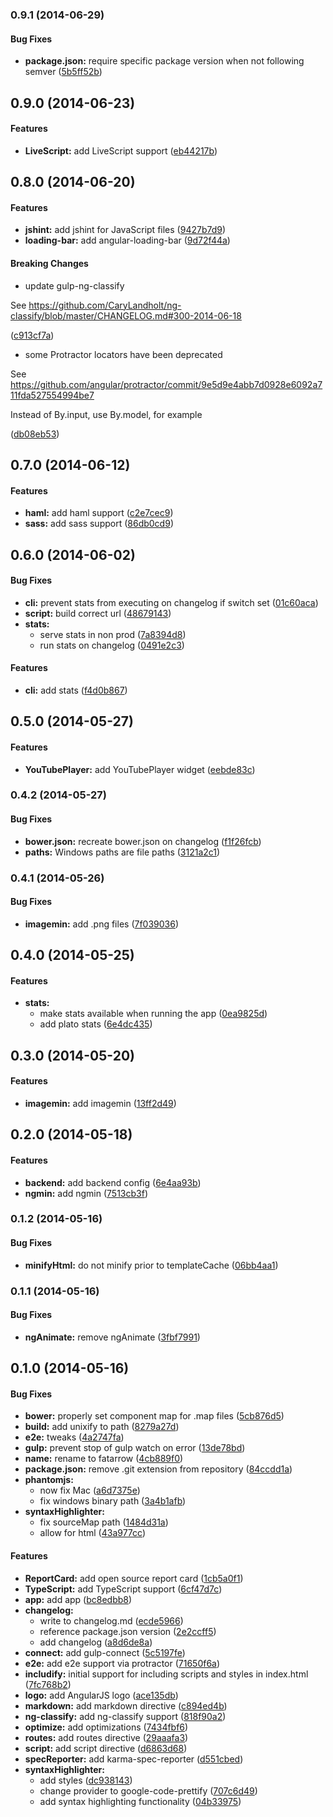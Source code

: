 ### 0.9.1 (2014-06-29)


#### Bug Fixes

* **package.json:** require specific package version when not following semver ([5b5ff52b](https://github.com/CaryLandholt/fatarrow/commit/5b5ff52b9d99f1629f86ccf3b0bb44eddfaee77b))


## 0.9.0 (2014-06-23)


#### Features

* **LiveScript:** add LiveScript support ([eb44217b](https://github.com/CaryLandholt/fatarrow/commit/eb44217b0a5e26ae2e246652d0770db0d7428633))


## 0.8.0 (2014-06-20)


#### Features

* **jshint:** add jshint for JavaScript files ([9427b7d9](https://github.com/CaryLandholt/fatarrow/commit/9427b7d9a3da3d4167266da6a4fc04cefe64db1b))
* **loading-bar:** add angular-loading-bar ([9d72f44a](https://github.com/CaryLandholt/fatarrow/commit/9d72f44ae094a63dbfa1cf8a7b03e632233c02be))


#### Breaking Changes

* update gulp-ng-classify

See https://github.com/CaryLandholt/ng-classify/blob/master/CHANGELOG.md#300-2014-06-18

 ([c913cf7a](https://github.com/CaryLandholt/fatarrow/commit/c913cf7a2f1ebcd6a8e2706d4dfdd3aea2027f40))
* some Protractor locators have been deprecated

See https://github.com/angular/protractor/commit/9e5d9e4abb7d0928e6092a711fda527554994be7

Instead of By.input, use By.model, for example

 ([db08eb53](https://github.com/CaryLandholt/fatarrow/commit/db08eb53b87982049237fac8d48f9bfbf201c033))


## 0.7.0 (2014-06-12)


#### Features

* **haml:** add haml support ([c2e7cec9](https://github.com/CaryLandholt/fatarrow/commit/c2e7cec99da19b1d6b6ba92274670aec0cb6a60d))
* **sass:** add sass support ([86db0cd9](https://github.com/CaryLandholt/fatarrow/commit/86db0cd911baec1ab3f0de7883bd396f6abccefb))


## 0.6.0 (2014-06-02)


#### Bug Fixes

* **cli:** prevent stats from executing on changelog if switch set ([01c60aca](https://github.com/CaryLandholt/fatarrow/commit/01c60aca7cb33dbacf3277258313f77cc846e1fa))
* **script:** build correct url ([48679143](https://github.com/CaryLandholt/fatarrow/commit/48679143e799767848d1810ced293f0bff4ac2dc))
* **stats:**
  * serve stats in non prod ([7a8394d8](https://github.com/CaryLandholt/fatarrow/commit/7a8394d88f358ff299034b0975b2d7f935cddfaa))
  * run stats on changelog ([0491e2c3](https://github.com/CaryLandholt/fatarrow/commit/0491e2c3648d9558ec60c9df98f2255e74dc3076))


#### Features

* **cli:** add stats ([f4d0b867](https://github.com/CaryLandholt/fatarrow/commit/f4d0b8678bf619b534f59c858ec82af97f18fbff))


<a name="0.5.0"></a>
## 0.5.0  (2014-05-27)


#### Features

* **YouTubePlayer:** add YouTubePlayer widget ([eebde83c](https://github.com/CaryLandholt/fatarrow/commit/eebde83c0ca407de0ff6519e0fa4a2f4dbd76007))


<a name="0.4.2"></a>
### 0.4.2  (2014-05-27)


#### Bug Fixes

* **bower.json:** recreate bower.json on changelog ([f1f26fcb](https://github.com/CaryLandholt/fatarrow/commit/f1f26fcb91d64127a721e21031ac8af4ca428aa2))
* **paths:** Windows paths are file paths ([3121a2c1](https://github.com/CaryLandholt/fatarrow/commit/3121a2c1b44fe5eac61bad949c2763e888de0929))


<a name="0.4.1"></a>
### 0.4.1  (2014-05-26)


#### Bug Fixes

* **imagemin:** add .png files ([7f039036](https://github.com/CaryLandholt/fatarrow/commit/7f0390361d5ee4da0818c7248a21d653b20efec5))


<a name="0.4.0"></a>
## 0.4.0  (2014-05-25)


#### Features

* **stats:**
  * make stats available when running the app ([0ea9825d](https://github.com/CaryLandholt/fatarrow/commit/0ea9825dbb3894259c3adb14e63bef1d912c5cc3))
  * add plato stats ([6e4dc435](https://github.com/CaryLandholt/fatarrow/commit/6e4dc43585d4344a57f679f6cd9e71c39ad16fbb))


<a name="0.3.0"></a>
## 0.3.0  (2014-05-20)


#### Features

* **imagemin:** add imagemin ([13ff2d49](https://github.com/CaryLandholt/fatarrow/commit/13ff2d4952e41622add01d842fe8f25b1e9e35de))


<a name="0.2.0"></a>
## 0.2.0  (2014-05-18)


#### Features

* **backend:** add backend config ([6e4aa93b](https://github.com/CaryLandholt/fatarrow/commit/6e4aa93b904b645f8c3aa35b296382c143eb9b3b))
* **ngmin:** add ngmin ([7513cb3f](https://github.com/CaryLandholt/fatarrow/commit/7513cb3f40dbaa2224a54cd38cd72908ce7e7552))


<a name="0.1.2"></a>
### 0.1.2  (2014-05-16)


#### Bug Fixes

* **minifyHtml:** do not minify prior to templateCache ([06bb4aa1](https://github.com/CaryLandholt/fatarrow/commit/06bb4aa1662d99a525842a467e5ec5537984205c))


<a name="0.1.1"></a>
### 0.1.1  (2014-05-16)


#### Bug Fixes

* **ngAnimate:** remove ngAnimate ([3fbf7991](https://github.com/CaryLandholt/fatarrow/commit/3fbf79917ab0f7012003e67e8e6dd56d67e54ab1))


<a name="0.1.0"></a>
## 0.1.0  (2014-05-16)


#### Bug Fixes

* **bower:** properly set component map for .map files ([5cb876d5](https://github.com/CaryLandholt/fatarrow/commit/5cb876d577c89a5c8a8052d53e206f5bfbfd56be))
* **build:** add unixify to path ([8279a27d](https://github.com/CaryLandholt/fatarrow/commit/8279a27db3d1be6fbe0c17e9a2724d84145f48dc))
* **e2e:** tweaks ([4a2747fa](https://github.com/CaryLandholt/fatarrow/commit/4a2747fa827b6720522cc713b0882b94947cc8d9))
* **gulp:** prevent stop of gulp watch on error ([13de78bd](https://github.com/CaryLandholt/fatarrow/commit/13de78bda10421a47f0aebef9564739e68af827c))
* **name:** rename to fatarrow ([4cb889f0](https://github.com/CaryLandholt/fatarrow/commit/4cb889f0954f34b35a63b4be79b578c188950573))
* **package.json:** remove .git extension from repository ([84ccdd1a](https://github.com/CaryLandholt/fatarrow/commit/84ccdd1a7c6f0eb11595f262b0699441be0ecacb))
* **phantomjs:**
  * now fix Mac ([a6d7375e](https://github.com/CaryLandholt/fatarrow/commit/a6d7375e16d1f6ca30536af15ce03492c974daa4))
  * fix windows binary path ([3a4b1afb](https://github.com/CaryLandholt/fatarrow/commit/3a4b1afb960ccd02b5b815df25eb54d860c62cf9))
* **syntaxHighlighter:**
  * fix sourceMap path ([1484d31a](https://github.com/CaryLandholt/fatarrow/commit/1484d31a7843a5161e3ee360555ee4f09e0ed8ed))
  * allow for html ([43a977cc](https://github.com/CaryLandholt/fatarrow/commit/43a977cca5f0663a0f5ca9bb1f3c1d91a8d4e21e))


#### Features

* **ReportCard:** add open source report card ([1cb5a0f1](https://github.com/CaryLandholt/fatarrow/commit/1cb5a0f15735aadae26e468a6620898f5ae0b718))
* **TypeScript:** add TypeScript support ([6cf47d7c](https://github.com/CaryLandholt/fatarrow/commit/6cf47d7ca3cb4056d1cb34584b6ef724b88c6adf))
* **app:** add app ([bc8edbb8](https://github.com/CaryLandholt/fatarrow/commit/bc8edbb826e2004fb253865408da5b7280aee357))
* **changelog:**
  * write to changelog.md ([ecde5966](https://github.com/CaryLandholt/fatarrow/commit/ecde59662d0512317a9f66efa47b6a1affc4b196))
  * reference package.json version ([2e2ccff5](https://github.com/CaryLandholt/fatarrow/commit/2e2ccff50fcaf860967bc7f6ad8894f7638eaafb))
  * add changelog ([a8d6de8a](https://github.com/CaryLandholt/fatarrow/commit/a8d6de8ae7a4d7de760395b24b9e9b43bffc67a8))
* **connect:** add gulp-connect ([5c5197fe](https://github.com/CaryLandholt/fatarrow/commit/5c5197fed7a68d400729642a6f050607c7ef092f))
* **e2e:** add e2e support via protractor ([71650f6a](https://github.com/CaryLandholt/fatarrow/commit/71650f6ab2f69b9f04ae32b86811819c7b7ab915))
* **includify:** initial support for including scripts and styles in index.html ([7fc768b2](https://github.com/CaryLandholt/fatarrow/commit/7fc768b29f403797275986157b3b7ca45de02a68))
* **logo:** add AngularJS logo ([ace135db](https://github.com/CaryLandholt/fatarrow/commit/ace135dbb0a9e4a1c5d9df43ed3553583d53bdd6))
* **markdown:** add markdown directive ([c894ed4b](https://github.com/CaryLandholt/fatarrow/commit/c894ed4b5e5302d060a1a8a54ad3b7f2d2e3e2b0))
* **ng-classify:** add ng-classify support ([818f90a2](https://github.com/CaryLandholt/fatarrow/commit/818f90a28d23d4f07c2639ee78024aecde29d232))
* **optimize:** add optimizations ([7434fbf6](https://github.com/CaryLandholt/fatarrow/commit/7434fbf6a61041c62af421b575b107aae7c31e3d))
* **routes:** add routes directive ([29aaafa3](https://github.com/CaryLandholt/fatarrow/commit/29aaafa393c5173f027f758034f5f18df41cca52))
* **script:** add script directive ([d6863d68](https://github.com/CaryLandholt/fatarrow/commit/d6863d68b6e122693115d538011ab40fa4f2221c))
* **specReporter:** add karma-spec-reporter ([d551cbed](https://github.com/CaryLandholt/fatarrow/commit/d551cbedc48a536838ac52a9f192ae498f1e7948))
* **syntaxHighlighter:**
  * add styles ([dc938143](https://github.com/CaryLandholt/fatarrow/commit/dc93814392bd01d0396020b3d0f00325082ea2e2))
  * change provider to google-code-prettify ([707c6d49](https://github.com/CaryLandholt/fatarrow/commit/707c6d493c0d500cbb4652677635a16293657b91))
  * add syntax highlighting functionality ([04b33975](https://github.com/CaryLandholt/fatarrow/commit/04b33975f2363f1d430ff77259fff424fe3cb21e))